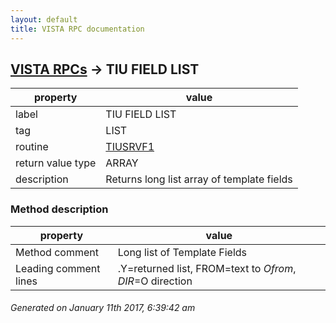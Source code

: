 ```yaml
---
layout: default
title: VISTA RPC documentation
---
```




## [VISTA RPCs](TableOfContent.md) &#8594; TIU FIELD LIST 

 property | value 
--- | --- 
 label | TIU FIELD LIST
 tag | LIST
 routine | [TIUSRVF1](http://code.osehra.org/dox/Routine_TIUSRVF1_source.html)
 return value type | ARRAY
 description | Returns long list array of template fields


### Method description

 property | value 
--- | --- 
 Method comment | Long list of Template Fields
 Leading comment lines | .Y=returned list, FROM=text to $O from, DIR=$O direction




 ###### Generated on January 11th 2017, 6:39:42 am